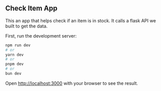 ## Check Item App

This an app that helps check if an item is in stock. It calls a flask API we built to get the data.

First, run the development server:

```bash
npm run dev
# or
yarn dev
# or
pnpm dev
# or
bun dev
```

Open [http://localhost:3000](http://localhost:3000) with your browser to see the result.


